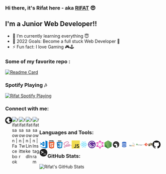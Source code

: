 ### Hi there, it's Rifat here - aka [RIFAT][website] 😎

## I'm a Junior Web Developer!!

- 🌱 I’m currently learning everything 😇
- 🥅 2022 Goals: Become a full stuck Web Developer 📝
- ⚡ Fun fact: I love Gaming 🎮🕹️

### Some of my favorite repo :
[![Readme Card](https://github-readme-stats.vercel.app/api/pin/?username=rifatsaown&repo=tailwind-card)](https://github.com/rifatsaown/tailwind-card)

### Spotify Playing 🎶

[<img src="https://now-playing-codestackr.vercel.app/api/spotify-playing" alt="Rifat Spotify Playing" width="350" />](https://open.spotify.com/playlist/6yKV8SI55UhDFeinrIw5qH)

### Connect with me:

[<img align="left" alt="Rifat_Website" width="22px" src="https://raw.githubusercontent.com/iconic/open-iconic/master/svg/globe.svg" />][website]
[<img align="left" alt="rifatsaown | Facebook" width="22px" src="https://cdn.jsdelivr.net/npm/simple-icons@v3/icons/facebook.svg" />][facebook]
[<img align="left" alt="rifatsaown | Twitter" width="22px" src="https://cdn.jsdelivr.net/npm/simple-icons@v3/icons/twitter.svg" />][twitter]
[<img align="left" alt="rifatsaown | LinkedIn" width="22px" src="https://cdn.jsdelivr.net/npm/simple-icons@v3/icons/linkedin.svg" />][linkedin]
[<img align="left" alt="rifatsaown | Instagram" width="22px" src="https://cdn.jsdelivr.net/npm/simple-icons@v3/icons/instagram.svg" />][instagram]

<br />

### Languages and Tools:

<img align="left" alt="Visual Studio Code" width="26px" src="https://raw.githubusercontent.com/github/explore/80688e429a7d4ef2fca1e82350fe8e3517d3494d/topics/visual-studio-code/visual-studio-code.png" />
<img align="left" alt="HTML5" width="26px" src="https://raw.githubusercontent.com/github/explore/80688e429a7d4ef2fca1e82350fe8e3517d3494d/topics/html/html.png" />
<img align="left" alt="CSS3" width="26px" src="https://raw.githubusercontent.com/github/explore/80688e429a7d4ef2fca1e82350fe8e3517d3494d/topics/css/css.png" />
<img align="left" alt="Sass" width="26px" src="https://raw.githubusercontent.com/github/explore/80688e429a7d4ef2fca1e82350fe8e3517d3494d/topics/sass/sass.png" />
<img align="left" alt="JavaScript" width="26px" src="https://raw.githubusercontent.com/github/explore/80688e429a7d4ef2fca1e82350fe8e3517d3494d/topics/javascript/javascript.png" />
<img align="left" alt="React" width="26px" src="https://raw.githubusercontent.com/github/explore/80688e429a7d4ef2fca1e82350fe8e3517d3494d/topics/react/react.png" />
<img align="left" alt="Gatsby" width="26px" src="https://raw.githubusercontent.com/github/explore/e94815998e4e0713912fed477a1f346ec04c3da2/topics/gatsby/gatsby.png" />
<img align="left" alt="GraphQL" width="26px" src="https://raw.githubusercontent.com/github/explore/80688e429a7d4ef2fca1e82350fe8e3517d3494d/topics/graphql/graphql.png" />
<img align="left" alt="Node.js" width="26px" src="https://raw.githubusercontent.com/github/explore/80688e429a7d4ef2fca1e82350fe8e3517d3494d/topics/nodejs/nodejs.png" />
<img align="left" alt="Deno" width="26px" src="https://raw.githubusercontent.com/github/explore/361e2821e2dea67711cde99c9c40ed357061cf27/topics/deno/deno.png" />
<img align="left" alt="SQL" width="26px" src="https://raw.githubusercontent.com/github/explore/80688e429a7d4ef2fca1e82350fe8e3517d3494d/topics/sql/sql.png" />
<img align="left" alt="MySQL" width="26px" src="https://raw.githubusercontent.com/github/explore/80688e429a7d4ef2fca1e82350fe8e3517d3494d/topics/mysql/mysql.png" />
<img align="left" alt="MongoDB" width="26px" src="https://raw.githubusercontent.com/github/explore/80688e429a7d4ef2fca1e82350fe8e3517d3494d/topics/mongodb/mongodb.png" />
<img align="left" alt="Git" width="26px" src="https://raw.githubusercontent.com/github/explore/80688e429a7d4ef2fca1e82350fe8e3517d3494d/topics/git/git.png" />
<img align="left" alt="GitHub" width="26px" src="https://raw.githubusercontent.com/github/explore/78df643247d429f6cc873026c0622819ad797942/topics/github/github.png" />
<img align="left" alt="Terminal" width="26px" src="https://raw.githubusercontent.com/github/explore/80688e429a7d4ef2fca1e82350fe8e3517d3494d/topics/terminal/terminal.png" />

<br />

### GitHub Stats:
  <img align="left" alt="Rifat's GitHub Stats" src="https://github-readme-stats.vercel.app/api?username=rifatsaown&show_icons=true&theme=dark&hide_border=true" />



[website]: https://rifatsaown.netlify.app
[twitter]: https://twitter.com/rifatsaown
[facebook]: https://www.facebook.com/rifatsaown0
[instagram]: https://www.instagram.com/rifatsaown
[linkedin]: https://www.linkedin.com/in/rifatsaown


